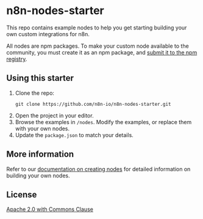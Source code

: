 # n8n-nodes-starter

This repo contains example nodes to help you get starting building your own custom integrations for n8n.

All nodes are npm packages. To make your custom node available to the community, you must create it as an npm package, and [submit it to the npm registry](https://docs.npmjs.com/packages-and-modules/contributing-packages-to-the-registry).

## Using this starter

1. Clone the repo:
    ```
    git clone https://github.com/n8n-io/n8n-nodes-starter.git
    ```
2. Open the project in your editor.
3. Browse the examples in `/nodes`. Modify the examples, or replace them with your own nodes.
4. Update the `package.json` to match your details.

## More information

Refer to our [documentation on creating nodes](https://docs.n8n.io/integrations/creating-nodes/) for detailed information on building your own nodes.

## License

[Apache 2.0 with Commons Clause](https://github.com/n8n-io/n8n/blob/master/packages/nodes-base/LICENSE.md)
